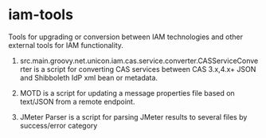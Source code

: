 # iam-tools
Tools for upgrading or conversion between IAM technologies and other external tools for IAM functionality.

1. src.main.groovy.net.unicon.iam.cas.service.converter.CASServiceConverter is a script for converting CAS services between CAS 3.x,4.x+ JSON and Shibboleth IdP xml bean or metadata.

1. MOTD is a script for updating a message properties file based on text/JSON from a remote endpoint.

1. JMeter Parser is a script for parsing JMeter results to several files by success/error category
